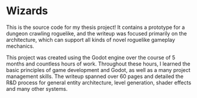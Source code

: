 # Wizards
This is the source code for my thesis project! It contains a prototype for a dungeon crawling roguelike, and the writeup was focused primarily on the architecture, which can support all kinds of novel roguelike gameplay mechanics.

This project was created using the Godot engine over the course of 5 months and countless hours of work. Throughout these hours, I learned the basic principles of game development and Godot, as well as a many project management skills. The writeup spanned over 60 pages and detailed the R&D process for general entity architecture, level generation, shader effects and many other systems.
